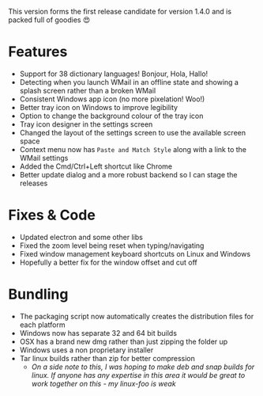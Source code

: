This version forms the first release candidate for version 1.4.0 and is packed full of goodies 😍

# Features

- Support for 38 dictionary languages! Bonjour, Hola, Hallo!
- Detecting when you launch WMail in an offline state and showing a splash screen rather than a broken WMail
- Consistent Windows app icon (no more pixelation! Woo!)
- Better tray icon on Windows to improve legibility
- Option to change the background colour of the tray icon
- Tray icon designer in the settings screen
- Changed the layout of the settings screen to use the available screen space
- Context menu now has `Paste and Match Style` along with a link to the WMail settings
- Added the Cmd/Ctrl+Left shortcut like Chrome
- Better update dialog and a more robust backend so I can stage the releases

# Fixes & Code
- Updated electron and some other libs
- Fixed the zoom level being reset when typing/navigating
- Fixed window management keyboard shortcuts on Linux and Windows
- Hopefully a better fix for the window offset and cut off

# Bundling
- The packaging script now automatically creates the distribution files for each platform
- Windows now has separate 32 and 64 bit builds
- OSX has a brand new dmg rather than just zipping the folder up
- Windows uses a non proprietary installer
- Tar linux builds rather than zip for better compression
    - *On a side note to this, I was hoping to make deb and snap builds for linux. If anyone has any expertise in this area it would be great to work together on this - my linux-foo is weak*
